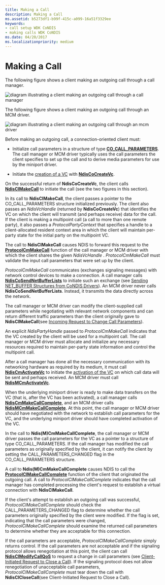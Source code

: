 ```yaml
---
title: Making a Call
description: Making a Call
ms.assetid: b5273df1-b99f-415c-a099-16a51f3329ee
keywords:
- call setup WDK CoNDIS
- making calls WDK CoNDIS
ms.date: 04/20/2017
ms.localizationpriority: medium
---
```


# Making a Call





The following figure shows a client making an outgoing call through a call manager.

![diagram illustrating a client making an outgoing call through a call manager](images/cm-11.png)

The following figure shows a client making an outgoing call through an MCM driver.

![diagram illustrating a client making an outgoing call through an mcm driver](images/fig1-11.png)

Before making an outgoing call, a connection-oriented client must:

-   Initialize call parameters in a structure of type [**CO\_CALL\_PARAMETERS**](https://docs.microsoft.com/previous-versions/windows/hardware/network/ff545384(v=vs.85)). The call manager or MCM driver typically uses the call parameters the client specifies to set up the call and to derive media parameters for use by the miniport driver.

-   Initiate the [creation of a VC](creating-a-vc.md) with [**NdisCoCreateVc**](https://docs.microsoft.com/windows-hardware/drivers/ddi/content/ndis/nf-ndis-ndiscocreatevc).

On the successful return of **NdisCoCreateVc**, the client calls [**NdisClMakeCall**](https://docs.microsoft.com/windows-hardware/drivers/ddi/content/ndis/nf-ndis-ndisclmakecall) to initiate the call (see the two figures in this section).

In its call to **NdisClMakeCall**, the client passes a pointer to the CO\_CALL\_PARAMETERS structure initialized previously. The client also passes an *NdisVcHandle* (returned by **NdisCoCreateVc**) that identifies the VC on which the client will transmit (and perhaps receive) data for the call. If the client is making a multipoint call (a call to more than one remote party), it also passes a *ProtocolPartyContext* that specifies a handle to a client-allocated resident context area in which the client will maintain per-party state for the initial party on the multipoint VC.

The call to **NdisClMakeCall** causes NDIS to forward this request to the [**ProtocolCmMakeCall**](https://docs.microsoft.com/windows-hardware/drivers/ddi/content/ndis/nc-ndis-protocol_cm_make_call) function of the call manager or MCM driver with which the client shares the given *NdisVcHandle* . *ProtocolCmMakeCall* must validate the input call parameters that were set up by the client.

*ProtocolCmMakeCall* communicates (exchanges signaling messages) with network control devices to make a connection. A call manager calls [**NdisCoSendNetBufferLists**](https://docs.microsoft.com/windows-hardware/drivers/ddi/content/ndis/nf-ndis-ndiscosendnetbufferlists) to initiate such an exchange (see [Sending NET\_BUFFER Structures from CoNDIS Drivers](sending-net-buffer-structures-from-condis-drivers.md)). An MCM driver never calls **NdisCoSendNetBufferLists**. Instead, it transmits the data directly across the network.

The call manager or MCM driver can modify the client-supplied call parameters while negotiating with relevant network components and can return different traffic parameters than the client originally gave to **NdisClMakeCall**(see [Incoming Request to Change Call Parameters](incoming-request-to-change-call-parameters.md)).

An explicit *NdisPartyHandle* passed to *ProtocolCmMakeCall* indicates that the VC created by the client will be used for a multipoint call. The call manager or MCM driver must allocate and initialize any necessary resources required to maintain per-party state information and control the multipoint call.

After a call manager has done all the necessary communication with its networking hardware as required by its medium, it must call [**NdisCmActivateVc**](https://docs.microsoft.com/windows-hardware/drivers/ddi/content/ndis/nf-ndis-ndiscmactivatevc) to initiate the [activation of the VC](activating-a-vc.md) on which call data will be sent and perhaps received. An MCM driver must call [**NdisMCmActivateVc**](https://docs.microsoft.com/windows-hardware/drivers/ddi/content/ndis/nf-ndis-ndismcmactivatevc).

When the underlying miniport driver is ready to make data transfers on the VC (that is, after the VC has been activated), a call manager calls [**NdisCmMakeCallComplete**](https://docs.microsoft.com/windows-hardware/drivers/ddi/content/ndis/nf-ndis-ndiscmmakecallcomplete), and an MCM driver calls [**NdisMCmMakeCallComplete**](https://docs.microsoft.com/windows-hardware/drivers/ddi/content/ndis/nf-ndis-ndismcmmakecallcomplete). At this point, the call manager or MCM driver should have negotiated with the network to establish call parameters for the VC, and the underlying miniport driver should have completed activation of the VC.

In the call to **Ndis(M)CmMakeCallComplete**, the call manager or MCM driver passes the call parameters for the VC as a pointer to a structure of type CO\_CALL\_PARAMETERS. If the call manager has modified the call parameters as originally specified by the client, it can notify the client by setting the CALL\_PARAMETERS\_CHANGED flag in the CO\_CALL\_PARAMETERS structure.

A call to **Ndis(M)CmMakeCallComplete** causes NDIS to call the [**ProtocolClMakeCallComplete**](https://docs.microsoft.com/windows-hardware/drivers/ddi/content/ndis/nc-ndis-protocol_cl_make_call_complete) function of the client that originated the outgoing call. A call to *ProtocolClMakeCallComplete* indicates that the call manager has completed processing the client's request to establish a virtual connection with **NdisClMakeCall**.

If the client's attempt to establish an outgoing call was successful, *ProtocolClMakeCallComplete* should check the CALL\_PARAMETERS\_CHANGED flag to determine whether the call parameters originally specified by the client were modified. If the flag is set, indicating that the call parameters were changed, *ProtocolClMakeCallComplete* should examine the returned call parameters to determine whether they are acceptable for this connection.

If the call parameters are acceptable, *ProtocolClMakeCallComplete* simply returns control. If the call parameters are not acceptable and if the signaling protocol allows renegotiation at this point, the client can call [**NdisClModifyCallQoS**](https://docs.microsoft.com/windows-hardware/drivers/ddi/content/ndis/nf-ndis-ndisclmodifycallqos) to request a change in call parameters (see [Client-Initiated Request to Close a Call](client-initiated-request-to-close-a-call.md)). If the signaling protocol does not allow renegotiation of unacceptable call parameters, *ProtocolClMakeCallComplete* must tear down the call with **NdisClCloseCall**(see Client-Initiated Request to Close a Call).

 

 





